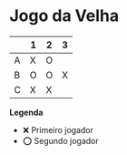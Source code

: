 # Jogo da Velha

|   | 1 | 2 | 3 |
|---|---|---|---|
| A | X | O |   |
| B | O | O | X |
| C | X | X |   |

**Legenda**

- ❌ Primeiro jogador 
- ⭕ Segundo jogador
